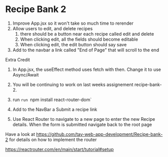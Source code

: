 # Recipe Bank 2

1. Improve App.jsx so it won't take so much time to rerender
1. Allow users to edit, and delete recipes
   1. there should be a button near each recipe called edit and delete
   1. When clicking edit, all the fields should become editable
   1. When clicking edit, the edit button should say save
1. Add to the navbar a link called "End of Page" that will scroll to the end

Extra Credit

1. In App.jsx, the useEffect method uses fetch with then. Change it to use Async/Await


2. You will be continuing to work on last weeks assignement recipe-bank-2.

1. run `run `npm install react-router-dom`

3. Add to the NavBar a Submit a recipe link

4. Use React Router to navigate to a new page to enter the new Recipe details. When the form is submitted navigate back to the root page

Have a look at https://github.com/tav-web-app-development/Recipe-bank-2 for details on how to implement the router

https://reactrouter.com/en/main/start/tutorial#setup